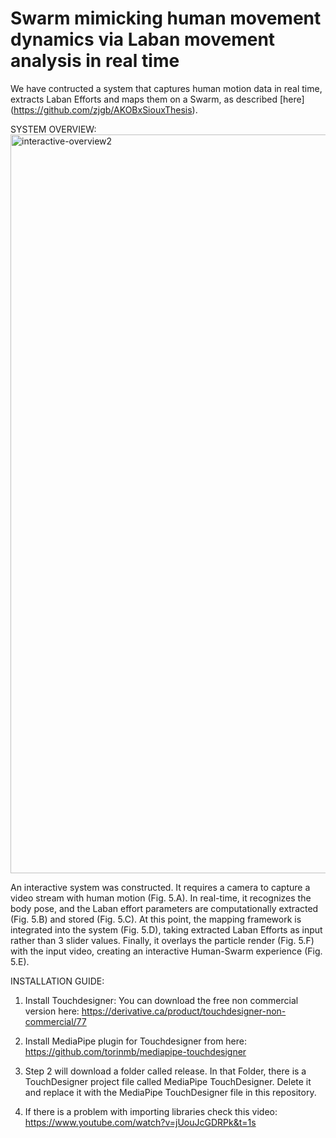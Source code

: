 # Swarm mimicking human movement dynamics via Laban movement analysis in real time

We have contructed a system that captures human motion data in real time, extracts Laban Efforts and maps them on a Swarm, as described [here] (https://github.com/zjgb/AKOBxSiouxThesis).

SYSTEM OVERVIEW: 
<img width="1182" alt="interactive-overview2" src="https://github.com/user-attachments/assets/55ac3d39-31de-4e6f-9135-13a59d8a68c3" />

An interactive system was constructed. It requires a camera to capture a video stream with human motion (Fig. 5.A). In real-time, it recognizes the body pose, and the Laban effort parameters are computationally extracted (Fig. 5.B) and stored (Fig. 5.C). At this point, the mapping framework is integrated into the system (Fig. 5.D), taking extracted Laban Efforts as input rather than 3 slider values. Finally, it overlays the particle render (Fig. 5.F) with the input video, creating an interactive Human-Swarm experience (Fig. 5.E).

INSTALLATION GUIDE:

1. Install Touchdesigner: You can download the free non commercial version here: https://derivative.ca/product/touchdesigner-non-commercial/77

2. Install MediaPipe plugin for Touchdesigner from here: https://github.com/torinmb/mediapipe-touchdesigner

3. Step 2 will download a folder called release. In that Folder, there is a TouchDesigner project file called MediaPipe TouchDesigner. Delete it and replace it with the MediaPipe TouchDesigner file in this repository.

6. If there is a problem with importing libraries check this video: https://www.youtube.com/watch?v=jUouJcGDRPk&t=1s
